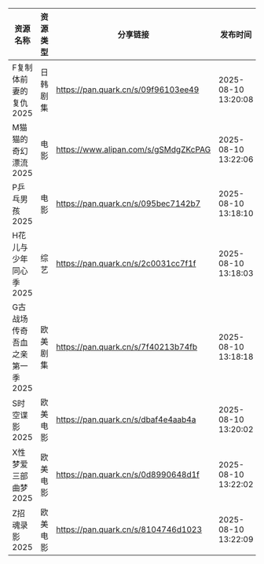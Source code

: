 | 资源名称              | 资源类型 | 分享链接                                 | 发布时间                |
| ----------------- | ---- | ------------------------------------ | ------------------- |
| F复制体前妻的复仇2025     | 日韩剧集 | https://pan.quark.cn/s/09f96103ee49  | 2025-08-10 13:20:08 |
| M猫猫的奇幻漂流2025      | 电影   | https://www.alipan.com/s/gSMdgZKcPAG | 2025-08-10 13:22:06 |
| P乒乓男孩2025         | 电影   | https://pan.quark.cn/s/095bec7142b7  | 2025-08-10 13:18:10 |
| H花儿与少年同心季2025     | 综艺   | https://pan.quark.cn/s/2c0031cc7f1f  | 2025-08-10 13:18:03 |
| G古战场传奇吾血之亲第一季2025 | 欧美剧集 | https://pan.quark.cn/s/7f40213b74fb  | 2025-08-10 13:18:18 |
| S时空谍影2025         | 欧美电影 | https://pan.quark.cn/s/dbaf4e4aab4a  | 2025-08-10 13:20:02 |
| X性梦爱三部曲梦2025      | 欧美电影 | https://pan.quark.cn/s/0d8990648d1f  | 2025-08-10 13:22:02 |
| Z招魂录影2025         | 欧美电影 | https://pan.quark.cn/s/8104746d1023  | 2025-08-10 13:22:09 |
